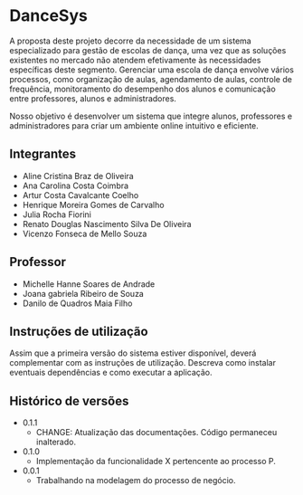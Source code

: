 # DanceSys

   A proposta deste projeto decorre da necessidade de um sistema especializado para gestão de escolas de dança, uma vez que as soluções existentes no mercado não atendem efetivamente às necessidades específicas deste segmento. Gerenciar uma escola de dança envolve vários processos, como organização de aulas, agendamento de aulas, controle de frequência, monitoramento do desempenho dos alunos e comunicação entre professores, alunos e administradores.

   Nosso objetivo é desenvolver um sistema que integre alunos, professores e administradores para criar um ambiente online intuitivo e eficiente.

## Integrantes

* Aline Cristina Braz de Oliveira
* Ana Carolina Costa Coimbra
* Artur Costa Cavalcante Coelho
* Henrique Moreira Gomes de Carvalho
* Julia Rocha Fiorini
* Renato Douglas Nascimento Silva De Oliveira
* Vicenzo Fonseca de Mello Souza

## Professor

* Michelle Hanne Soares de Andrade
* Joana gabriela Ribeiro de Souza
* Danilo de Quadros Maia Filho

## Instruções de utilização

Assim que a primeira versão do sistema estiver disponível, deverá complementar com as instruções de utilização. Descreva como instalar eventuais dependências e como executar a aplicação.

## Histórico de versões

* 0.1.1
    * CHANGE: Atualização das documentações. Código permaneceu inalterado.
* 0.1.0
    * Implementação da funcionalidade X pertencente ao processo P.
* 0.0.1
    * Trabalhando na modelagem do processo de negócio.

